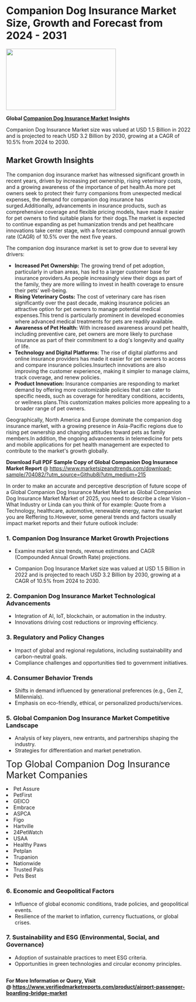 <H1>Companion Dog Insurance Market Size, Growth and Forecast from 2024 - 2031</H1><img class="aligncenter size-medium wp-image-584254" src="https://thirdeyenews.in/wp-content/uploads/2024/09/Global-Market-Research-300x168.jpeg" alt="" width="300" height="168" /><p><strong>Global&nbsp;<a href="https://www.marketsizeandtrends.com/download-sample/704082/?utm_source=Github8j?utm_medium=215">Companion Dog Insurance Market</a> Insights</strong></p><p>Companion Dog Insurance Market size was valued at USD 1.5 Billion in 2022 and is projected to reach USD 3.2 Billion by 2030, growing at a CAGR of 10.5% from 2024 to 2030.</p><p><h2>Market Growth Insights</h2> <p>The companion dog insurance market has witnessed significant growth in recent years, driven by increasing pet ownership, rising veterinary costs, and a growing awareness of the importance of pet health.As more pet owners seek to protect their furry companions from unexpected medical expenses, the demand for companion dog insurance has surged.Additionally, advancements in insurance products, such as comprehensive coverage and flexible pricing models, have made it easier for pet owners to find suitable plans for their dogs.The market is expected to continue expanding as pet humanization trends and pet healthcare innovations take center stage, with a forecasted compound annual growth rate (CAGR) of 10.5% over the next five years.</p> <p>The companion dog insurance market is set to grow due to several key drivers: <ul> <li><strong>Increased Pet Ownership:</strong> The growing trend of pet adoption, particularly in urban areas, has led to a larger customer base for insurance providers.As people increasingly view their dogs as part of the family, they are more willing to invest in health coverage to ensure their pets’ well-being.</li> <li><strong>Rising Veterinary Costs:</strong> The cost of veterinary care has risen significantly over the past decade, making insurance policies an attractive option for pet owners to manage potential medical expenses.This trend is particularly prominent in developed economies where advanced medical treatments for pets are readily available.</li> <li><strong>Awareness of Pet Health:</strong> With increased awareness around pet health, including preventive care, pet owners are more likely to purchase insurance as part of their commitment to a dog's longevity and quality of life.</li> <li><strong>Technology and Digital Platforms:</strong> The rise of digital platforms and online insurance providers has made it easier for pet owners to access and compare insurance policies.Insurtech innovations are also improving the customer experience, making it simpler to manage claims, track coverage, and renew policies.</li> <li><strong>Product Innovation:</strong> Insurance companies are responding to market demand by offering more customizable policies that can cater to specific needs, such as coverage for hereditary conditions, accidents, or wellness plans.This customization makes policies more appealing to a broader range of pet owners.</li> </ul> <p>Geographically, North America and Europe dominate the companion dog insurance market, with a growing presence in Asia-Pacific regions due to rising pet ownership and changing attitudes toward pets as family members.In addition, the ongoing advancements in telemedicine for pets and mobile applications for pet health management are expected to contribute to the market's growth globally.</p><p><span class=""><strong>Download Full PDF Sample Copy of Global Companion Dog Insurance Market Report</strong> @ <a href="https://www.marketsizeandtrends.com/download-sample/704082/?utm_source=Github8j?utm_medium=215" target="_blank">https://www.marketsizeandtrends.com/download-sample/704082/?utm_source=Github8j?utm_medium=215</a></span></p><p>In order to make an accurate and perceptive description of future scope of a Global&nbsp;Companion Dog Insurance Market Market as Global&nbsp;Companion Dog Insurance Market Market of 2025, you need to describe a clear Vision &ndash; What Industry or Linda can you think of for example: Quote from a Technology, healthcare, automotive, renewable energy, name the market you are Reffering to.However, some general trends and factors usually impact market reports and their future outlook include:</p><h3>1.&nbsp;<strong>Companion Dog Insurance Market Growth Projections</strong></h3><ul><li>Examine market size trends, revenue estimates and CAGR (Compounded Annual Growth Rate) projections.</li><li><p>Companion Dog Insurance Market size was valued at USD 1.5 Billion in 2022 and is projected to reach USD 3.2 Billion by 2030, growing at a CAGR of 10.5% from 2024 to 2030.</p></li></ul><h3>2.&nbsp;<strong>Companion Dog Insurance Market Technological Advancements</strong></h3><ul><li>Integration of AI, IoT, blockchain, or automation in the industry.</li><li>Innovations driving cost reductions or improving efficiency.</li></ul><h3>3.&nbsp;<strong>Regulatory and Policy Changes</strong></h3><ul><li>Impact of global and regional regulations, including sustainability and carbon-neutral goals.</li><li>Compliance challenges and opportunities tied to government initiatives.</li></ul><h3>4.&nbsp;<strong>Consumer Behavior Trends</strong></h3><ul><li>Shifts in demand influenced by generational preferences (e.g., Gen Z, Millennials).</li><li>Emphasis on eco-friendly, ethical, or personalized products/services.</li></ul><h3>5.&nbsp;<strong>Global Companion Dog Insurance Market Competitive Landscape</strong></h3><ul><li>Analysis of key players, new entrants, and partnerships shaping the industry.</li><li>Strategies for differentiation and market penetration.</li></ul><p data-pm-slice="1 1 []"><span style="color: inherit; font-family: inherit; font-size: 25px;">Top Global Companion Dog Insurance Market Companies</span></p><div class="" data-test-id=""><p><li>Pet Assure</li><li> PetFirst</li><li> GEICO</li><li> Embrace</li><li> ASPCA</li><li> Figo</li><li> Hartville</li><li> 24PetWatch</li><li> USAA</li><li> Healthy Paws</li><li> Petplan</li><li> Trupanion</li><li> Nationwide</li><li> Trusted Pals</li><li> Pets Best</li></p></div><h3>6.&nbsp;<strong>Economic and Geopolitical Factors</strong></h3><ul><li>Influence of global economic conditions, trade policies, and geopolitical events.</li><li>Resilience of the market to inflation, currency fluctuations, or global crises.</li></ul><h3>7.&nbsp;<strong>Sustainability and ESG (Environmental, Social, and Governance)</strong></h3><ul><li>Adoption of sustainable practices to meet ESG criteria.</li><li>Opportunities in green technologies and circular economy principles.</li></ul><h2><strong style="font-size: 14px;">For More Information or Query, Visit @&nbsp;</strong><a style="background-color: #ffffff; font-size: 14px;" href="https://www.marketsizeandtrends.com/report/companion-dog-insurance-market/" target="_blank">https://www.verifiedmarketreports.com/product/airport-passenger-boarding-bridge-market</a></h2>